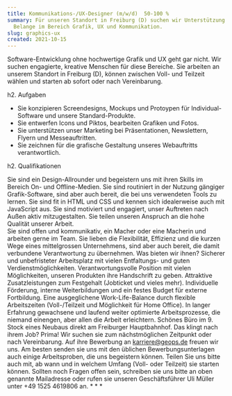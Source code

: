 ```yaml
---
title: Kommunikations-/UX-Designer (m/w/d)  50-100 %
summary: Für unseren Standort in Freiburg (D) suchen wir Unterstützung für alle
  Belange im Bereich Grafik, UX und Kommunikation.
slug: graphics-ux
created: 2021-10-15
---
```

Software-Entwicklung ohne hochwertige Grafik und UX geht gar nicht. Wir suchen engagierte, kreative Menschen für diese Bereiche. Sie arbeiten an unserem Standort in Freiburg (D), können zwischen Voll- und Teilzeit wählen und starten ab sofort oder nach Vereinbarung.

h2. Aufgaben

* Sie konzipieren Screendesigns, Mockups und Protoypen für Individual-Software und unsere Standard-Produkte.
* Sie entwerfen Icons und Piktos, bearbeiten Grafiken und Fotos.
* Sie unterstützen unser Marketing bei Präsentationen, Newslettern, Flyern und Messeauftritten.
* Sie zeichnen für die grafische Gestaltung unseres Webauftritts verantwortlich.

h2. Qualifikationen

  Sie sind ein Design-Allrounder und begeistern uns mit ihren Skills im Bereich On- und Offline-Medien.
  Sie sind routiniert in der Nutzung gängiger Grafik-Software, sind aber auch bereit, die bei uns verwendeten Tools zu lernen.
  Sie sind fit in HTML und CSS und kennen sich idealerweise auch mit JavaScript aus.
  Sie sind motiviert und engagiert, unser Auftreten nach Außen aktiv mitzugestalten.
  Sie teilen unseren Anspruch an die hohe Qualität unserer Arbeit.\
  Sie sind offen und kommunikativ, ein Macher oder eine Macherin und arbeiten gerne im Team.
  Sie lieben die Flexibilität, Effizienz und die kurzen Wege eines mittelgrossen Unternehmens,  sind aber auch bereit, die damit verbundene Verantwortung zu übernehmen.
  Was bieten wir ihnen?
  Sicherer und unbefristeter Arbeitsplatz mit vielen Entfaltungs- und guten Verdienstmöglichkeiten.
  Verantwortungsvolle Position mit vielen Möglichkeiten, unseren Produkten ihre Handschrift zu geben. 
  Attraktive Zusatzleistungen zum Festgehalt (Jobticket und vieles mehr).
  Individuelle Förderung, interne Weiterbildungen und ein festes Budget für externe Fortbildung.
  Eine ausgeglichene Work-Life-Balance durch flexible Arbeitszeiten (Voll-/Teilzeit und Möglichkeit für Home Office).
  In langer Erfahrung gewachsene und laufend weiter optimierte Arbeitsprozesse, die niemand einengen, aber allen die Arbeit erleichtern.
  Schönes Büro im 9. Stock eines Neubaus direkt am Freiburger Hauptbahnhof.
  Das klingt nach ihrem Job? 
  Prima! Wir suchen sie zum nächstmöglichen Zeitpunkt oder nach Vereinbarung. Auf ihre Bewerbung an karriere@geops.de freuen wir uns. Am besten senden sie uns mit den üblichen Bewerbungsunterlagen auch einige Arbeitsproben, die uns begeistern können. Teilen Sie uns bitte auch mit, ab wann und in welchem Umfang (Voll- oder Teilzeit) sie starten können. Sollten noch Fragen offen sein, schreiben sie uns bitte an oben genannte Mailadresse oder rufen sie unseren Geschäftsführer Uli Müller unter +49 1525 4619806 an. 
*
*
*